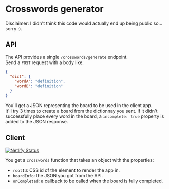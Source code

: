 # Crosswords generator

Disclaimer: I didn't think this code would actually end up being public so... sorry :).

## API

The API provides a single `/crosswords/generate` endpoint.<br />
Send a `POST` request with a body like:
```json
{
  "dict": {
    "wordA": "definition",
    "wordB": "definition"
  }
}
```

You'll get a JSON representing the board to be used in the client app.<br />
It'll try 3 times to create a board from the dictionnay you sent. If it didn't successfully place every word in the board, a `incomplete: true` property is added to the JSON response.

## Client

[![Netlify Status](https://api.netlify.com/api/v1/badges/7c3f7b50-4e83-43bf-b1a2-cc3ceff59c88/deploy-status)](https://app.netlify.com/sites/clever-knuth-155a97/deploys)

You get a `crosswords` function that takes an object with the properties:
- `rootId`: CSS id of the element to render the app in.
- `boardInfo`: the JSON you got from the API.
- `onCompleted`: a callback to be called when the board is fully completed.
